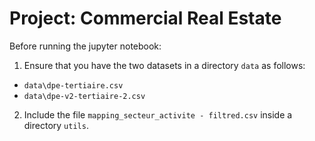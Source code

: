 # Project: Commercial Real Estate
Before running the jupyter notebook:

1) Ensure that you have the two datasets in a directory `data` as follows:
- `data\dpe-tertiaire.csv`
- `data\dpe-v2-tertiaire-2.csv`

2) Include the file `mapping_secteur_activite - filtred.csv` inside a directory `utils`.
